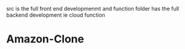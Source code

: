 src is the full front end developmenmt
and function folder has the full backend development
ie cloud function
# Amazon-Clone

